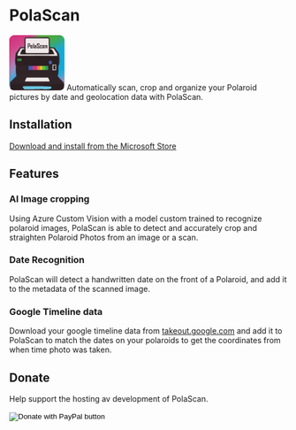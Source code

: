 # PolaScan
<img src="./PolaScan.App/Resources/AppIcon/logo.png" alt="Logo" style="width:100px;margin: auto"/>
Automatically scan, crop and organize your Polaroid pictures by date and geolocation data with PolaScan. 

## Installation 
[Download and install from the Microsoft Store](https://www.microsoft.com/store/productId/9N8NKVW0DWM4)

## Features

### AI Image cropping
Using Azure Custom Vision with a model custom trained to recognize polaroid images, PolaScan is able to detect and accurately crop and straighten Polaroid Photos from an image or a scan.

### Date Recognition
PolaScan will detect a handwritten date on the front of a Polaroid, and add it to the metadata of the scanned image.

### Google Timeline data
 Download your google timeline data from [takeout.google.com](https://takeout.google.com) and add it to PolaScan to match the dates on your polaroids to get the coordinates from when time photo was taken.

 ## Donate
 Help support the hosting av development of PolaScan.
 <form action="https://www.paypal.com/donate" method="post" target="_top">
<input type="hidden" name="hosted_button_id" value="G3E8JXZ2YFFD6" />
<input type="image" src="https://www.paypalobjects.com/en_US/NO/i/btn/btn_donateCC_LG.gif" border="0" name="submit" title="PayPal - The safer, easier way to pay online!" alt="Donate with PayPal button" />
<img alt="" border="0" src="https://www.paypal.com/en_NO/i/scr/pixel.gif" width="1" height="1" />
</form>

 
